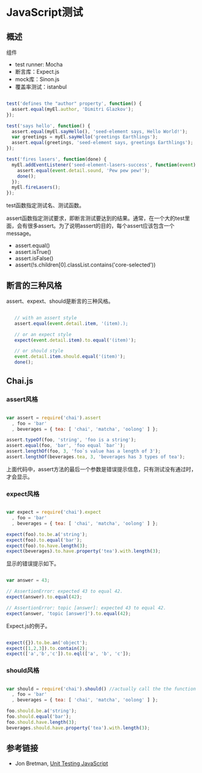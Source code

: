 # JavaScript测试

## 概述

组件

- test runner: Mocha
- 断言库：Expect.js
- mock库：Sinon.js
- 覆盖率测试：istanbul

```javascript

test('defines the "author" property', function() {
  assert.equal(myEl.author, 'Dimitri Glazkov');
});

test('says hello', function() {
  assert.equal(myEl.sayHello(), 'seed-element says, Hello World!');
  var greetings = myEl.sayHello('greetings Earthlings');
  assert.equal(greetings, 'seed-element says, greetings Earthlings');
});

test('fires lasers', function(done) {
  myEl.addEventListener('seed-element-lasers-success', function(event) {
    assert.equal(event.detail.sound, 'Pew pew pew!');
    done();
  });
  myEl.fireLasers();
});

```

test函数指定测试名、测试函数。

assert函数指定测试要求，即断言测试要达到的结果。通常，在一个大的test里面，会有很多assert。为了说明assert的目的，每个assert应该包含一个message。

- assert.equal()
- assert.isTrue()
- assert.isFalse()
- assert(!s.children[0].classList.contains('core-selected'))

## 断言的三种风格

assert、expext、should是断言的三种风格。

```javascript

   // with an assert style
   assert.equal(event.detail.item, '(item).);

   // or an expect style
   expect(event.detail.item).to.equal('(item)');

   // or should style
   event.detail.item.should.equal('(item)');
   done();
```

## Chai.js

### assert风格

```javascript

var assert = require('chai').assert
  , foo = 'bar'
  , beverages = { tea: [ 'chai', 'matcha', 'oolong' ] };

assert.typeOf(foo, 'string', 'foo is a string');
assert.equal(foo, 'bar', 'foo equal `bar`');
assert.lengthOf(foo, 3, 'foo`s value has a length of 3');
assert.lengthOf(beverages.tea, 3, 'beverages has 3 types of tea');

```

上面代码中，assert方法的最后一个参数是错误提示信息，只有测试没有通过时，才会显示。

### expect风格

```javascript

var expect = require('chai').expect
  , foo = 'bar'
  , beverages = { tea: [ 'chai', 'matcha', 'oolong' ] };

expect(foo).to.be.a('string');
expect(foo).to.equal('bar');
expect(foo).to.have.length(3);
expect(beverages).to.have.property('tea').with.length(3);

```

显示的错误提示如下。

```javascript

var answer = 43;

// AssertionError: expected 43 to equal 42.
expect(answer).to.equal(42); 

// AssertionError: topic [answer]: expected 43 to equal 42.
expect(answer, 'topic [answer]').to.equal(42);

```

Expect.js的例子。

```javascript

expect({}).to.be.an('object');
expect([1,2,3]).to.contain(2);
expect(['a','b','c']).to.eql(['a', 'b', 'c']);

```

### should风格

```javascript

var should = require('chai').should() //actually call the the function
  , foo = 'bar'
  , beverages = { tea: [ 'chai', 'matcha', 'oolong' ] };

foo.should.be.a('string');
foo.should.equal('bar');
foo.should.have.length(3);
beverages.should.have.property('tea').with.length(3);

```

## 参考链接

- Jon Bretman, [Unit Testing JavaScript](http://developers.lyst.com/javascript/testing/2014/03/03/javascript-unit-testing/)
